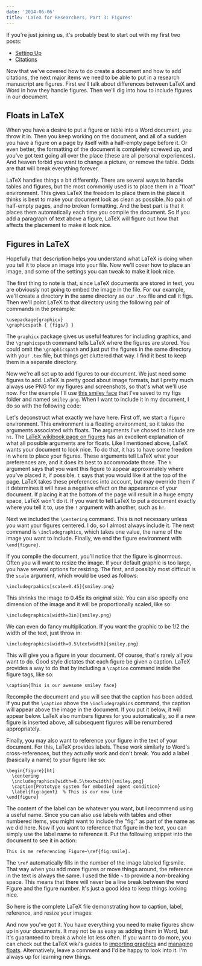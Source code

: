 ```yaml
---
date: '2014-06-06'
title: 'LaTeX for Researchers, Part 3: Figures'
---
```


If you're just joining us, it's probably best to start out with my first two
posts:

* [Setting Up](http://www.schuetzler.net/blog/latex-for-researchers-pt-1/)
* [Citations](http://www.schuetzler.net/blog/latex-for-researchers-pt-2/)

Now that we've covered how to do create a document and how to add citations, the
next major items we need to be able to put in a research manuscript are
figures. First we'll talk about differences between LaTeX and Word in how they
handle figures. Then we'll dig into how to include figures in our document.

<!-- more -->

## Floats in LaTeX

When you have a desire to put a figure or table into a Word document, you throw
it in. Then you keep working on the document, and all of a sudden you have a
figure on a page by itself with a half-empty page before it. Or even better, the
formatting of the document is completely screwed up, and you've got text going
all over the place (these are all personal experiences). And heaven forbid you
want to change a picture, or remove the table. Odds are that will break
everything forever.

LaTeX handles things a bit differently. There are several ways to handle tables
and figures, but the most commonly used is to place them in a "float"
environment. This gives LaTeX the freedom to place them in the place it thinks
is best to make your document look as clean as possible. No pain of half-empty
pages, and no broken formatting. And the best part is that it places them
automatically each time you compile the document. So if you add a paragraph of
text above a figure, LaTeX will figure out how that affects the placement to
make it look nice.

## Figures in LaTeX

Hopefully that description helps you understand what LaTeX is doing when you
tell it to place an image into your file. Now we'll cover how to place an image,
and some of the settings you can tweak to make it look nice.

The first thing to note is that, since LaTeX documents are stored in text, you
are obviously not going to embed the image in the file. For our example, we'll
create a directory in the same directory as our `.tex` file and call it
figs. Then we'll point LaTeX to that directory using the following pair of
commands in the preample:

	\usepackage{graphicx}
	\graphicspath { {figs/} }

The `graphicx` package gives us useful features for including graphics, and the
`\graphicspath` command tells LaTeX where the figures are stored. You could omit
the `\graphicspath` and just put the figures in the same directory with your
`.tex` file, but things get cluttered that way. I find it best to keep them in a
separate directory.

Now we're all set up to add figures to our document. We just need some figures
to add. LaTeX is pretty good about image formats, but I pretty much always use
PNG for my figures and screenshots, so that's what we'll use now. For the
example I'll use
[this smiley face](http://upload.wikimedia.org/wikipedia/commons/thumb/8/85/Smiley.svg/640px-Smiley.svg.png)
that I've saved to my figs folder and named `smiley.png`. When I want to include
it in my document, I do so with the following code:

<script src="https://gist.github.com/rschuetzler/b16d49ca8ee29cde55ca.js"></script>

Let's deconstruct what exactly we have here. First off, we start a `figure`
environment. This environment is a floating environment, so it takes the
arguments associated with floats. The arguments I've chosed to include are
`ht`. The
[LaTeX wikibook page on figures](http://en.wikibooks.org/wiki/LaTeX/Floats,_Figures_and_Captions)
has an excellent explanation of what all possible arguments are for floats. Like
I mentioned above, LaTeX wants your document to look nice. To do that, it has to
have some freedom in where to place your figures. These arguments tell LaTeX
what your preferences are, and it does its best to accommodate those. The `h`
argument says that you want this figure to appear approximately where you've
placed it, if possible. `t` says that you would like it at the top of the
page. LaTeX takes these preferences into account, but may override them if it
determines it will have a negative effect on the appearance of your document. If
placing it at the bottom of the page will result in a huge empty space, LaTeX
won't do it. If you want to tell LaTeX to put a document exactly where you tell
it to, use the `!` argument with another, such as `h!`.

Next we included the `\centering` command. This is not necessary unless you want
your figures centered. I do, so I almost always include it. The next command is
`\includegraphics`, which takes one value, the name of the image you want to
include. Finally, we end the figure environment with `\end{figure}`.

If you compile the document, you'll notice that the figure is ginormous. Often
you will want to resize the image. If your default graphic is too large,
you have several options for resizing. The first, and possibly most difficult is
the `scale` argument, which would be used as follows:

	\includegrpahics[scale=0.45]{smiley.png}

This shrinks the image to 0.45x its original size. You can also specify one
dimension of the image and it will be proportionally scaled, like so:

	\includegraphics[width=3in]{smiley.png}

We can even do fancy multiplication. If you want the graphic to be 1/2 the width
of the text, just throw in:

	\includegraphics[width=0.5\textwidth]{smiley.png}

This will give you a figure in your document. Of course, that's rarely all you
want to do. Good style dictates that each figure be given a caption. LaTeX
provides a way to do that by including a `\caption` command inside the figure
tags, like so:

	\caption{This is our awesome smiley face}

Recompile the document and you will see that the caption has been added. If you
put the `\caption` above the `\includegraphics` command, the caption will appear
above the image in the document. If you put it below, it will appear
below. LaTeX also numbers figures for you automatically, so if a new figure is
inserted above, all subsequent figures will be renumbered appropriately.

Finally, you may also want to reference your figure in the text of your
document. For this, LaTeX provides labels. These work similarly to Word's
cross-references, but they actually work and don't break. You add a label
(basically a name) to your figure like so:

	\begin{figure}[ht]
	  \centering
	  \includegraphics[width=0.5\textwidth]{smiley.png}
	  \caption{Prototype system for embodied agent condition}
	  \label{fig:agent}  % This is our new line
	\end{figure}

The content of the label can be whatever you want, but I recommend using a
useful name. Since you can also use labels with tables and other numbered items,
you might want to include the "fig:" as part of the name as we did here. Now if
you want to reference that figure in the text, you can simply use the label name
to reference it. Put the following snippet into the document to see it in
action:

	This is me referencing Figure~\ref{fig:smile}.

The `\ref` automatically fills in the number of the image labeled
fig:smile. That way when you add more figures or move things around, the
reference in the text is always the same. I used the tilde `~` to provide a
non-breaking space. This means that there will never be a line break between the
word Figure and the figure number. It's just a good idea to keep things looking
nice.

So here is the complete LaTeX file demonstrating how to caption, label,
reference, and resize your images:

<script src="https://gist.github.com/rschuetzler/3e6030ad739fe2718ea3.js"></script>

And now you've got it. You have everything you need to make figures show up in
your documents. It may not be as easy as adding them in Word, but it's
guaranteed to break a whole lot less often. If you want to do more, you can
check out the LaTeX wiki's guides to
[importing graphics](http://en.wikibooks.org/wiki/LaTeX/Importing_Graphics) and
[managing floats](http://en.wikibooks.org/wiki/LaTeX/Floats,_Figures_and_Captions).
Alternatively, leave a comment and I'd be happy to look into it. I'm always up
for learning new things.